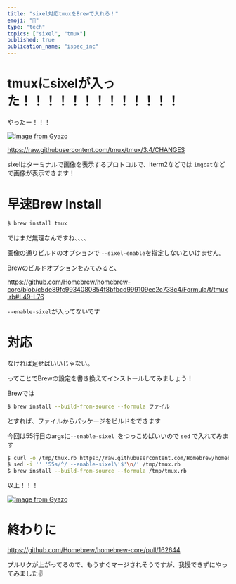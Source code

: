 ```yaml
---
title: "sixel対応tmuxをBrewで入れる！"
emoji: "👶"
type: "tech"
topics: ["sixel", "tmux"]
published: true
publication_name: "ispec_inc"
---
```


# tmuxにsixelが入った！！！！！！！！！！！！！
やったー！！！

[![Image from Gyazo](https://i.gyazo.com/8464a71c0d3f92f18a549465b17b1049.png)](https://gyazo.com/8464a71c0d3f92f18a549465b17b1049)

https://raw.githubusercontent.com/tmux/tmux/3.4/CHANGES

sixelはターミナルで画像を表示するプロトコルで、iterm2などでは `imgcat`などで画像が表示できます！


# 早速Brew Install

```bash
$ brew install tmux
```

ではまだ無理なんですね、、、、

画像の通りビルドのオプションで `--sixel-enable`を指定しないといけません。

Brewのビルドオプションをみてみると、

https://github.com/Homebrew/homebrew-core/blob/c5de89fc9934080854f8bfbcd999109ee2c738c4/Formula/t/tmux.rb#L49-L76

`--enable-sixel`が入ってないです

# 対応

なければ足せばいいじゃない。


ってことでBrewの設定を書き換えてインストールしてみましょう！

Brewでは
```bash
$ brew install --build-from-source --formula ファイル
```
とすれば、ファイルからパッケージをビルドをできます


今回は55行目のargsに`--enable-sixel `をつっこめばいいので `sed` で入れてみます

```bash
$ curl -o /tmp/tmux.rb https://raw.githubusercontent.com/Homebrew/homebrew-core/c5de89fc9934080854f8bfbcd999109ee2c738c4/Formula/t/tmux.rb
$ sed -i '' '55s/^/ --enable-sixel\'$'\n/' /tmp/tmux.rb
$ brew install --build-from-source --formula /tmp/tmux.rb
```

以上！！！

[![Image from Gyazo](https://i.gyazo.com/b6f167c2f4263cd1ff866b682a6df72e.png)](https://gyazo.com/b6f167c2f4263cd1ff866b682a6df72e)

# 終わりに

https://github.com/Homebrew/homebrew-core/pull/162644

プルリクが上がってるので、もうすぐマージされそうですが、我慢できずにやってみました✌️
